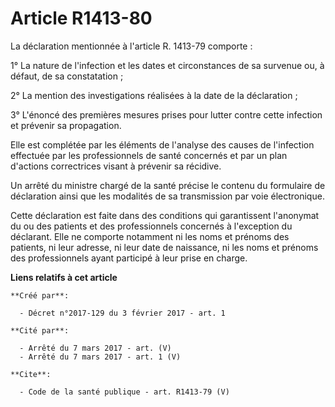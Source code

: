 # Article R1413-80

La déclaration mentionnée à l'article R. 1413-79 comporte : 

1° La nature de l'infection et les dates et circonstances de sa survenue ou, à défaut, de sa constatation ; 

2° La mention des investigations réalisées à la date de la déclaration ; 

3° L'énoncé des premières mesures prises pour lutter contre cette infection et prévenir sa propagation. 

Elle est complétée par les éléments de l'analyse des causes de l'infection effectuée par les professionnels de santé
concernés et par un plan d'actions correctrices visant à prévenir sa récidive. 

Un arrêté du ministre chargé de la santé précise le contenu du formulaire de déclaration ainsi que les modalités de sa
transmission par voie électronique. 

Cette déclaration est faite dans des conditions qui garantissent l'anonymat du ou des patients et des professionnels
concernés à l'exception du déclarant. Elle ne comporte notamment ni les noms et prénoms des patients, ni leur adresse, ni
leur date de naissance, ni les noms et prénoms des professionnels ayant participé à leur prise en charge.

**Liens relatifs à cet article**

	**Créé par**:

	  - Décret n°2017-129 du 3 février 2017 - art. 1

	**Cité par**:

	  - Arrêté du 7 mars 2017 - art. (V)
	  - Arrêté du 7 mars 2017 - art. 1 (V)

	**Cite**:

	  - Code de la santé publique - art. R1413-79 (V)
